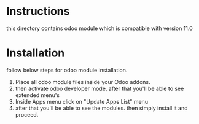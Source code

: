 # Instructions

this directory contains odoo module which is compatible with version 11.0

# Installation

follow below steps for odoo module installation.

1. Place all odoo module files inside your Odoo addons. 
2. then activate odoo developer mode, after that you'll be able to see extended menu's
3. Inside Apps menu click on "Update Apps List" menu
4. after that you'll be able to see the modules. then simply install it and proceed.
